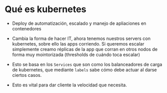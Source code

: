 # Qué es kubernetes

- Deploy de automatización, escalado y manejo de apliaciones en contenedores

- Cambia la forma de hacer IT, ahora tenemos nuestros servers con kubernetes, sobre ello las apps corriendo. Si queremos escalar simplemente creamo réplicas de la app que corran en otros nodos de forma muy mointorizada (thresholds de cuándo toca escalar)

- Esto se basa en los ```Services``` que son como los balanceadores de carga de kubernetes, que mediante ```labels``` sabe cómo debe actuar al darse ciertos casos.

- Esto es vital para dar cliente la velocidad que necesita.